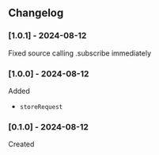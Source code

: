 ## Changelog


### [1.0.1] - 2024-08-12

Fixed source calling .subscribe immediately

### [1.0.0] - 2024-08-12

Added 

- `storeRequest`

### [0.1.0] - 2024-08-12

Created